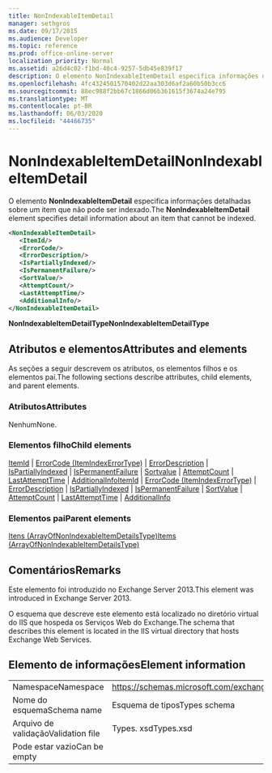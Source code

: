 ```yaml
---
title: NonIndexableItemDetail
manager: sethgros
ms.date: 09/17/2015
ms.audience: Developer
ms.topic: reference
ms.prod: office-online-server
localization_priority: Normal
ms.assetid: a26d4c02-f1bd-40c4-9257-5db45e839f17
description: O elemento NonIndexableItemDetail especifica informações detalhadas sobre um item que não pode ser indexado.
ms.openlocfilehash: 4fc4324501570402d22aa303d6af2a60b50b3cc6
ms.sourcegitcommit: 88ec988f2bb67c1866d06b361615f3674a24e795
ms.translationtype: MT
ms.contentlocale: pt-BR
ms.lasthandoff: 06/03/2020
ms.locfileid: "44466735"
---
```

# <a name="nonindexableitemdetail"></a><span data-ttu-id="8e34b-103">NonIndexableItemDetail</span><span class="sxs-lookup"><span data-stu-id="8e34b-103">NonIndexableItemDetail</span></span>

<span data-ttu-id="8e34b-104">O elemento **NonIndexableItemDetail** especifica informações detalhadas sobre um item que não pode ser indexado.</span><span class="sxs-lookup"><span data-stu-id="8e34b-104">The **NonIndexableItemDetail** element specifies detail information about an item that cannot be indexed.</span></span> 
  
```XML
<NonIndexableItemDetail>
   <ItemId/>
   <ErrorCode/>
   <ErrorDescription/>
   <IsPartiallyIndexed/>
   <IsPermanentFailure/>
   <SortValue/>
   <AttemptCount/>
   <LastAttemptTime/>
   <AdditionalInfo/>
</NonIndexableItemDetail>
```

 <span data-ttu-id="8e34b-105">**NonIndexableItemDetailType**</span><span class="sxs-lookup"><span data-stu-id="8e34b-105">**NonIndexableItemDetailType**</span></span>
## <a name="attributes-and-elements"></a><span data-ttu-id="8e34b-106">Atributos e elementos</span><span class="sxs-lookup"><span data-stu-id="8e34b-106">Attributes and elements</span></span>

<span data-ttu-id="8e34b-107">As seções a seguir descrevem os atributos, os elementos filhos e os elementos pai.</span><span class="sxs-lookup"><span data-stu-id="8e34b-107">The following sections describe attributes, child elements, and parent elements.</span></span>
  
### <a name="attributes"></a><span data-ttu-id="8e34b-108">Atributos</span><span class="sxs-lookup"><span data-stu-id="8e34b-108">Attributes</span></span>

<span data-ttu-id="8e34b-109">Nenhum</span><span class="sxs-lookup"><span data-stu-id="8e34b-109">None.</span></span>
  
### <a name="child-elements"></a><span data-ttu-id="8e34b-110">Elementos filho</span><span class="sxs-lookup"><span data-stu-id="8e34b-110">Child elements</span></span>

<span data-ttu-id="8e34b-111">[ItemId](itemid.md)  |  [ErrorCode (ItemIndexErrorType)](errorcode-itemindexerrortype.md)  |  [ErrorDescription](errordescription.md)  |  [IsPartiallyIndexed](ispartiallyindexed.md)  |  [IsPermanentFailure](ispermanentfailure.md)  |  [Sortvalue](sortvalue.md)  |  [AttemptCount](attemptcount.md)  |  [LastAttemptTime](lastattempttime.md)  |  [AdditionalInfo](additionalinfo.md)</span><span class="sxs-lookup"><span data-stu-id="8e34b-111">[ItemId](itemid.md) | [ErrorCode (ItemIndexErrorType)](errorcode-itemindexerrortype.md) | [ErrorDescription](errordescription.md) | [IsPartiallyIndexed](ispartiallyindexed.md) | [IsPermanentFailure](ispermanentfailure.md) | [SortValue](sortvalue.md) | [AttemptCount](attemptcount.md) | [LastAttemptTime](lastattempttime.md) | [AdditionalInfo](additionalinfo.md)</span></span>
  
### <a name="parent-elements"></a><span data-ttu-id="8e34b-112">Elementos pai</span><span class="sxs-lookup"><span data-stu-id="8e34b-112">Parent elements</span></span>

[<span data-ttu-id="8e34b-113">Itens (ArrayOfNonIndexableItemDetailsType)</span><span class="sxs-lookup"><span data-stu-id="8e34b-113">Items (ArrayOfNonIndexableItemDetailsType)</span></span>](items-arrayofnonindexableitemdetailstype.md)
  
## <a name="remarks"></a><span data-ttu-id="8e34b-114">Comentários</span><span class="sxs-lookup"><span data-stu-id="8e34b-114">Remarks</span></span>

<span data-ttu-id="8e34b-115">Este elemento foi introduzido no Exchange Server 2013.</span><span class="sxs-lookup"><span data-stu-id="8e34b-115">This element was introduced in Exchange Server 2013.</span></span>
  
<span data-ttu-id="8e34b-116">O esquema que descreve este elemento está localizado no diretório virtual do IIS que hospeda os Serviços Web do Exchange.</span><span class="sxs-lookup"><span data-stu-id="8e34b-116">The schema that describes this element is located in the IIS virtual directory that hosts Exchange Web Services.</span></span>
  
## <a name="element-information"></a><span data-ttu-id="8e34b-117">Elemento de informações</span><span class="sxs-lookup"><span data-stu-id="8e34b-117">Element information</span></span>

|||
|:-----|:-----|
|<span data-ttu-id="8e34b-118">Namespace</span><span class="sxs-lookup"><span data-stu-id="8e34b-118">Namespace</span></span>  <br/> |https://schemas.microsoft.com/exchange/services/2006/types  <br/> |
|<span data-ttu-id="8e34b-119">Nome do esquema</span><span class="sxs-lookup"><span data-stu-id="8e34b-119">Schema name</span></span>  <br/> |<span data-ttu-id="8e34b-120">Esquema de tipos</span><span class="sxs-lookup"><span data-stu-id="8e34b-120">Types schema</span></span>  <br/> |
|<span data-ttu-id="8e34b-121">Arquivo de validação</span><span class="sxs-lookup"><span data-stu-id="8e34b-121">Validation file</span></span>  <br/> |<span data-ttu-id="8e34b-122">Types. xsd</span><span class="sxs-lookup"><span data-stu-id="8e34b-122">Types.xsd</span></span>  <br/> |
|<span data-ttu-id="8e34b-123">Pode estar vazio</span><span class="sxs-lookup"><span data-stu-id="8e34b-123">Can be empty</span></span>  <br/> ||
   

